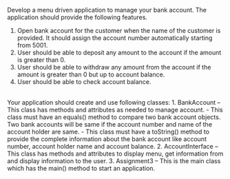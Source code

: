 Develop a menu driven application to manage your bank account. The application should provide the following features.
1. Open bank account for the customer when the name of the customer is provided. It should assign the account number automatically starting from 5001.
2. User should be able to deposit any amount to the account if the amount is greater than 0.
3. User should be able to withdraw any amount from the account if the amount is greater than 0 but up to account balance.
4. User should be able to check account balance.
<br>
Your application should create and use following classes:
1. BankAccount – This class has methods and attributes as needed to manage account.
 - This class must have an equals() method to compare two bank account objects. Two bank accounts will be same if the account number and name of the account holder are same.
 - This class must have a toString() method to provide the complete information about the bank account like account number, account holder name and account balance.
2. AccountInterface – This class has methods and attributes to display menu, get information from and display information to the user.
3. Assignment3 – This is the main class which has the main() method to start an application.
